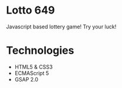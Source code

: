 # Lotto 649
 Javascript based lottery game! Try your luck!
 
 # Technologies
 - HTML5 & CSS3
 - ECMAScript 5
 - GSAP 2.0
